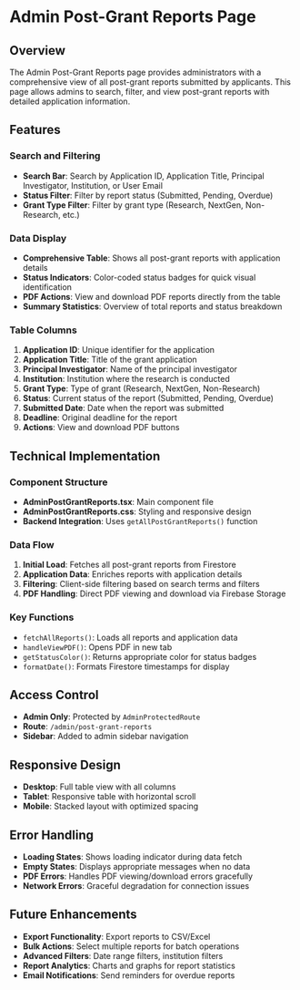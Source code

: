 # Admin Post-Grant Reports Page

## Overview
The Admin Post-Grant Reports page provides administrators with a comprehensive view of all post-grant reports submitted by applicants. This page allows admins to search, filter, and view post-grant reports with detailed application information.

## Features

### Search and Filtering
- **Search Bar**: Search by Application ID, Application Title, Principal Investigator, Institution, or User Email
- **Status Filter**: Filter by report status (Submitted, Pending, Overdue)
- **Grant Type Filter**: Filter by grant type (Research, NextGen, Non-Research, etc.)

### Data Display
- **Comprehensive Table**: Shows all post-grant reports with application details
- **Status Indicators**: Color-coded status badges for quick visual identification
- **PDF Actions**: View and download PDF reports directly from the table
- **Summary Statistics**: Overview of total reports and status breakdown

### Table Columns
1. **Application ID**: Unique identifier for the application
2. **Application Title**: Title of the grant application
3. **Principal Investigator**: Name of the principal investigator
4. **Institution**: Institution where the research is conducted
5. **Grant Type**: Type of grant (Research, NextGen, Non-Research)
6. **Status**: Current status of the report (Submitted, Pending, Overdue)
7. **Submitted Date**: Date when the report was submitted
8. **Deadline**: Original deadline for the report
9. **Actions**: View and download PDF buttons

## Technical Implementation

### Component Structure
- **AdminPostGrantReports.tsx**: Main component file
- **AdminPostGrantReports.css**: Styling and responsive design
- **Backend Integration**: Uses `getAllPostGrantReports()` function

### Data Flow
1. **Initial Load**: Fetches all post-grant reports from Firestore
2. **Application Data**: Enriches reports with application details
3. **Filtering**: Client-side filtering based on search terms and filters
4. **PDF Handling**: Direct PDF viewing and download via Firebase Storage

### Key Functions
- `fetchAllReports()`: Loads all reports and application data
- `handleViewPDF()`: Opens PDF in new tab
- `getStatusColor()`: Returns appropriate color for status badges
- `formatDate()`: Formats Firestore timestamps for display

## Access Control
- **Admin Only**: Protected by `AdminProtectedRoute`
- **Route**: `/admin/post-grant-reports`
- **Sidebar**: Added to admin sidebar navigation

## Responsive Design
- **Desktop**: Full table view with all columns
- **Tablet**: Responsive table with horizontal scroll
- **Mobile**: Stacked layout with optimized spacing

## Error Handling
- **Loading States**: Shows loading indicator during data fetch
- **Empty States**: Displays appropriate messages when no data
- **PDF Errors**: Handles PDF viewing/download errors gracefully
- **Network Errors**: Graceful degradation for connection issues

## Future Enhancements
- **Export Functionality**: Export reports to CSV/Excel
- **Bulk Actions**: Select multiple reports for batch operations
- **Advanced Filters**: Date range filters, institution filters
- **Report Analytics**: Charts and graphs for report statistics
- **Email Notifications**: Send reminders for overdue reports
